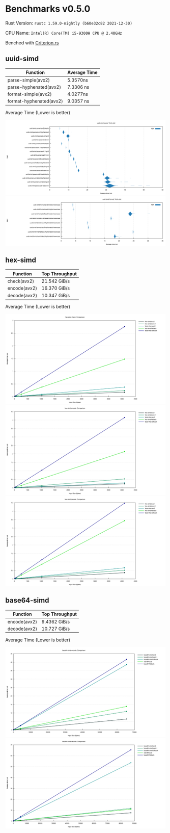 # Benchmarks v0.5.0

Rust Version: `rustc 1.59.0-nightly (b60e32c82 2021-12-30)`

CPU Name: `Intel(R) Core(TM) i5-9300H CPU @ 2.40GHz`

Benched with [Criterion.rs](https://github.com/bheisler/criterion.rs)

## uuid-simd

| Function                | Average Time |
| ----------------------- | ------------ |
| parse-simple(avx2)      | 5.3570ns     |
| parse-hyphenated(avx2)  | 7.3306 ns    |
| format-simple(avx2)     | 4.0277ns     |
| format-hyphenated(avx2) | 9.0357 ns    |

Average Time (Lower is better)

![violin plot](v050/uuid-simd-parse.svg)
![violin plot](v050/uuid-simd-format.svg)

## hex-simd

| Function     | Top Throughput |
| ------------ | -------------- |
| check(avx2)  | 21.542 GiB/s   |
| encode(avx2) | 16.370 GiB/s   |
| decode(avx2) | 10.347 GiB/s   |

Average Time (Lower is better)

![line chart](v050/hex-simd-check.svg)
![line chart](v050/hex-simd-encode.svg)
![line chart](v050/hex-simd-decode.svg)

## base64-simd

| Function     | Top Throughput |
| ------------ | -------------- |
| encode(avx2) | 9.4362 GiB/s   |
| decode(avx2) | 10.727 GiB/s   |

Average Time (Lower is better)

![line chart](v050/base64-simd-encode.svg)
![line chart](v050/base64-simd-decode.svg)
